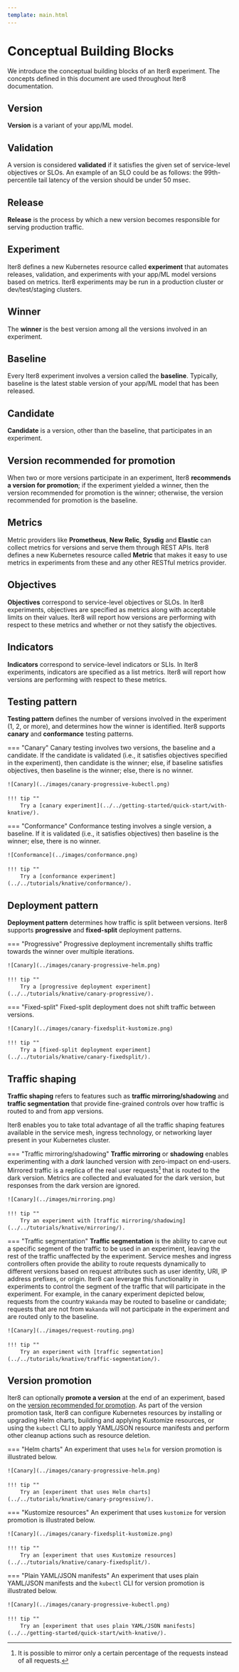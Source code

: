 ```yaml
---
template: main.html
---
```


# Conceptual Building Blocks

We introduce the conceptual building blocks of an Iter8 experiment. The concepts defined in this document are used throughout Iter8 documentation.

## Version
**Version** is a variant of your app/ML model.

## Validation

A version is considered **validated** if it satisfies the given set of service-level objectives or SLOs. An example of an SLO could be as follows: the 99th-percentile tail latency of the version should be under 50 msec.

## Release

**Release** is the process by which a new version becomes responsible for serving production traffic.

## Experiment

Iter8 defines a new Kubernetes resource called **experiment** that automates releases, validation, and experiments with your app/ML model versions based on metrics. Iter8 experiments may be run in a production cluster or dev/test/staging clusters.

## Winner

The **winner** is the best version among all the versions involved in an experiment.

## Baseline

Every Iter8 experiment involves a version called the **baseline**. Typically, baseline is the latest stable version of your app/ML model that has been released.

## Candidate

**Candidate** is a version, other than the baseline, that participates in an experiment.

## Version recommended for promotion

When two or more versions participate in an experiment, Iter8 **recommends a version for promotion**; if the experiment yielded a winner, then the version recommended for promotion is the winner; otherwise, the version recommended for promotion is the baseline.

## Metrics

Metric providers like **Prometheus**, **New Relic**, **Sysdig** and **Elastic** can collect metrics for versions and serve them through REST APIs. Iter8 defines a new Kubernetes resource called **Metric** that makes it easy to use metrics in experiments from these and any other RESTful metrics provider.

## Objectives

**Objectives** correspond to service-level objectives or SLOs. In Iter8 experiments, objectives are specified as metrics along with acceptable limits on their values. Iter8 will report how versions are performing with respect to these metrics and whether or not they satisfy the objectives.

## Indicators

**Indicators** correspond to service-level indicators or SLIs. In Iter8 experiments, indicators are specified as a list metrics. Iter8 will report how versions are performing with respect to these metrics.

## Testing pattern

**Testing pattern** defines the number of versions involved in the experiment (1, 2, or more), and determines how the winner is identified. Iter8 supports **canary** and **conformance** testing patterns.

=== "Canary"
    Canary testing involves two versions, the baseline and a candidate. If the candidate is validated (i.e., it satisfies objectives specified in the experiment), then candidate is the winner; else, if baseline satisfies objectives, then baseline is the winner; else, there is no winner.

    ![Canary](../images/canary-progressive-kubectl.png)

    !!! tip ""
        Try a [canary experiment](../../getting-started/quick-start/with-knative/).

=== "Conformance"
    Conformance testing involves a single version, a baseline. If it is validated (i.e., it satisfies objectives) then baseline is the winner; else, there is no winner.

    ![Conformance](../images/conformance.png)

    !!! tip ""
        Try a [conformance experiment](../../tutorials/knative/conformance/).

## Deployment pattern

**Deployment pattern** determines how traffic is split between versions. Iter8 supports **progressive** and **fixed-split** deployment patterns.

=== "Progressive"
    Progressive deployment incrementally shifts traffic towards the winner over multiple iterations.

    ![Canary](../images/canary-progressive-helm.png)

    !!! tip ""
        Try a [progressive deployment experiment](../../tutorials/knative/canary-progressive/).

=== "Fixed-split"
    Fixed-split deployment does not shift traffic between versions.

    ![Canary](../images/canary-fixedsplit-kustomize.png)

    !!! tip ""
        Try a [fixed-split deployment experiment](../../tutorials/knative/canary-fixedsplit/).

## Traffic shaping

**Traffic shaping** refers to features such as **traffic mirroring/shadowing** and **traffic segmentation** that provide fine-grained controls over how traffic is routed to and from app versions. 

Iter8 enables you to take total advantage of all the traffic shaping features available in the service mesh, ingress technology, or networking layer present in your Kubernetes cluster.

=== "Traffic mirroring/shadowing"
    **Traffic mirroring** or **shadowing** enables experimenting with a *dark* launched version with zero-impact on end-users. Mirrored traffic is a replica of the real user requests[^1] that is routed to the dark version. Metrics are collected and evaluated for the dark version, but responses from the dark version are ignored.

    ![Canary](../images/mirroring.png)

    !!! tip ""
        Try an experiment with [traffic mirroring/shadowing](../../tutorials/knative/mirroring/).

=== "Traffic segmentation"
    **Traffic segmentation** is the ability to carve out a specific segment of the traffic to be used in an experiment, leaving the rest of the traffic unaffected by the experiment. Service meshes and ingress controllers often provide the ability to route requests dynamically to different versions based on request attributes such as user identity, URI, IP address prefixes, or origin. Iter8 can leverage this functionality in experiments to control the segment of the traffic that will participate in the experiment. For example, in the canary experiment depicted below, requests from the country `Wakanda` may be routed to baseline or candidate; requests that are not from `Wakanda` will not participate in the experiment and are routed only to the baseline.

    ![Canary](../images/request-routing.png)

    !!! tip ""
        Try an experiment with [traffic segmentation](../../tutorials/knative/traffic-segmentation/).


## Version promotion

Iter8 can optionally **promote a version** at the end of an experiment, based on the [version recommended for promotion](#version-recommended-for-promotion). As part of the version promotion task, Iter8 can configure Kubernetes resources by installing or upgrading Helm charts, building and applying Kustomize resources, or using the `kubectl` CLI to apply YAML/JSON resource manifests and perform other cleanup actions such as resource deletion.

=== "Helm charts"
    An experiment that uses `helm` for version promotion is illustrated below.

    ![Canary](../images/canary-progressive-helm.png)

    !!! tip ""
        Try an [experiment that uses Helm charts](../../tutorials/knative/canary-progressive/).

=== "Kustomize resources"
    An experiment that uses `kustomize` for version promotion is illustrated below.

    ![Canary](../images/canary-fixedsplit-kustomize.png)

    !!! tip ""
        Try an [experiment that uses Kustomize resources](../../tutorials/knative/canary-fixedsplit/).

=== "Plain YAML/JSON manifests"
    An experiment that uses plain YAML/JSON manifests and the `kubectl` CLI for version promotion is illustrated below.

    ![Canary](../images/canary-progressive-kubectl.png)

    !!! tip ""
        Try an [experiment that uses plain YAML/JSON manifests](../../getting-started/quick-start/with-knative/).

[^1]: It is possible to mirror only a certain percentage of the requests instead of all requests.